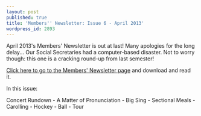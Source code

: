 ```yaml
---
layout: post
published: true
title: 'Members'' Newsletter: Issue 6 - April 2013'
wordpress_id: 2893
---
```


April 2013's Members' Newsletter is out at last! Many apologies for the long delay... Our Social Secretaries had a computer-based disaster. Not to worry though: this one is a cracking round-up from last semester!

<a title="Members' Newsletter" href="/newsletters/">Click here to go to the Members' Newsletter page</a> and download and read it.

<p class="newsletter-summary">In this issue:</p>

<p class="newsletter-summary">Concert Rundown - A Matter of Pronunciation - Big Sing - Sectional Meals - Carolling - Hockey - Ball - Tour</p>
